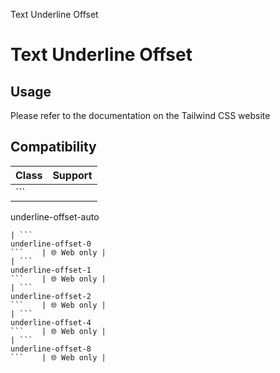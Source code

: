 Text Underline Offset

# Text Underline Offset

## Usage

Please refer to the documentation on the Tailwind CSS website

## Compatibility

| Class                         | Support     |
| ----------------------------- | ----------- |
| ```
underline-offset-auto
``` | 🌐 Web only |
| ```
underline-offset-0
```    | 🌐 Web only |
| ```
underline-offset-1
```    | 🌐 Web only |
| ```
underline-offset-2
```    | 🌐 Web only |
| ```
underline-offset-4
```    | 🌐 Web only |
| ```
underline-offset-8
```    | 🌐 Web only |
